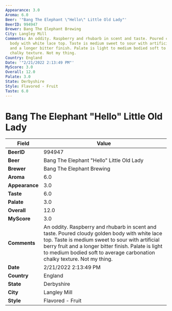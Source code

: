 ```yaml
---
Appearance: 3.0
Aroma: 6.0
Beer: '"Bang The Elephant \"Hello\" Little Old Lady"'
BeerID: 994947
Brewer: Bang The Elephant Brewing
City: Langley Mill
Comments: An oddity. Raspberry and rhubarb in scent and taste. Poured cloudy golden
  body with white lace top. Taste is medium sweet to sour with artificial berry fruit
  and a longer bitter finish. Palate is light to medium bodied soft to average carbonation
  chalky texture. Not my thing.
Country: England
Date: '"2/21/2022 2:13:49 PM"'
MyScore: 3.0
Overall: 12.0
Palate: 3.0
State: Derbyshire
Style: Flavored - Fruit
Taste: 6.0
---
```


# Bang The Elephant "Hello" Little Old Lady

| Field         | Value |
|---------------|-------|
| **BeerID** | 994947 |
| **Beer** | Bang The Elephant "Hello" Little Old Lady |
| **Brewer** | Bang The Elephant Brewing |
| **Aroma** | 6.0 |
| **Appearance** | 3.0 |
| **Taste** | 6.0 |
| **Palate** | 3.0 |
| **Overall** | 12.0 |
| **MyScore** | 3.0 |
| **Comments** | An oddity. Raspberry and rhubarb in scent and taste. Poured cloudy golden body with white lace top. Taste is medium sweet to sour with artificial berry fruit and a longer bitter finish. Palate is light to medium bodied soft to average carbonation chalky texture. Not my thing. |
| **Date** | 2/21/2022 2:13:49 PM |
| **Country** | England |
| **State** | Derbyshire |
| **City** | Langley Mill |
| **Style** | Flavored - Fruit |
